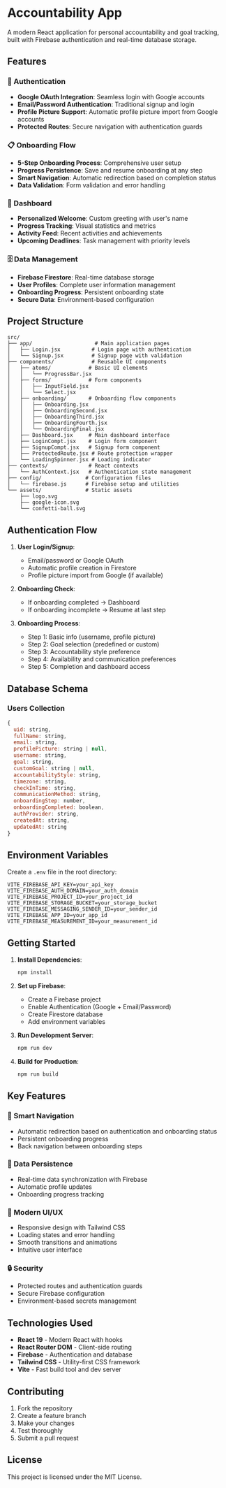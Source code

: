 # Accountability App

A modern React application for personal accountability and goal tracking, built with Firebase authentication and real-time database storage.

## Features

### 🔐 Authentication
- **Google OAuth Integration**: Seamless login with Google accounts
- **Email/Password Authentication**: Traditional signup and login
- **Profile Picture Support**: Automatic profile picture import from Google accounts
- **Protected Routes**: Secure navigation with authentication guards

### 📋 Onboarding Flow
- **5-Step Onboarding Process**: Comprehensive user setup
- **Progress Persistence**: Save and resume onboarding at any step
- **Smart Navigation**: Automatic redirection based on completion status
- **Data Validation**: Form validation and error handling

### 🎯 Dashboard
- **Personalized Welcome**: Custom greeting with user's name
- **Progress Tracking**: Visual statistics and metrics
- **Activity Feed**: Recent activities and achievements
- **Upcoming Deadlines**: Task management with priority levels

### 🗄️ Data Management
- **Firebase Firestore**: Real-time database storage
- **User Profiles**: Complete user information management
- **Onboarding Progress**: Persistent onboarding state
- **Secure Data**: Environment-based configuration

## Project Structure

```
src/
├── app/                    # Main application pages
│   ├── Login.jsx          # Login page with authentication
│   └── Signup.jsx         # Signup page with validation
├── components/            # Reusable UI components
│   ├── atoms/            # Basic UI elements
│   │   └── ProgressBar.jsx
│   ├── forms/            # Form components
│   │   ├── InputField.jsx
│   │   └── Select.jsx
│   ├── onboarding/       # Onboarding flow components
│   │   ├── Onboarding.jsx
│   │   ├── OnboardingSecond.jsx
│   │   ├── OnboardingThird.jsx
│   │   ├── OnboardingFourth.jsx
│   │   └── OnboardingFinal.jsx
│   ├── Dashboard.jsx     # Main dashboard interface
│   ├── LoginCompt.jsx    # Login form component
│   ├── SignupCompt.jsx   # Signup form component
│   ├── ProtectedRoute.jsx # Route protection wrapper
│   └── LoadingSpinner.jsx # Loading indicator
├── contexts/             # React contexts
│   └── AuthContext.jsx   # Authentication state management
├── config/              # Configuration files
│   └── firebase.js      # Firebase setup and utilities
└── assets/              # Static assets
    ├── logo.svg
    ├── google-icon.svg
    └── confetti-ball.svg
```

## Authentication Flow

1. **User Login/Signup**: 
   - Email/password or Google OAuth
   - Automatic profile creation in Firestore
   - Profile picture import from Google (if available)

2. **Onboarding Check**:
   - If onboarding completed → Dashboard
   - If onboarding incomplete → Resume at last step

3. **Onboarding Process**:
   - Step 1: Basic info (username, profile picture)
   - Step 2: Goal selection (predefined or custom)
   - Step 3: Accountability style preference
   - Step 4: Availability and communication preferences
   - Step 5: Completion and dashboard access

## Database Schema

### Users Collection
```javascript
{
  uid: string,
  fullName: string,
  email: string,
  profilePicture: string | null,
  username: string,
  goal: string,
  customGoal: string | null,
  accountabilityStyle: string,
  timezone: string,
  checkInTime: string,
  communicationMethod: string,
  onboardingStep: number,
  onboardingCompleted: boolean,
  authProvider: string,
  createdAt: string,
  updatedAt: string
}
```

## Environment Variables

Create a `.env` file in the root directory:

```env
VITE_FIREBASE_API_KEY=your_api_key
VITE_FIREBASE_AUTH_DOMAIN=your_auth_domain
VITE_FIREBASE_PROJECT_ID=your_project_id
VITE_FIREBASE_STORAGE_BUCKET=your_storage_bucket
VITE_FIREBASE_MESSAGING_SENDER_ID=your_sender_id
VITE_FIREBASE_APP_ID=your_app_id
VITE_FIREBASE_MEASUREMENT_ID=your_measurement_id
```

## Getting Started

1. **Install Dependencies**:
   ```bash
   npm install
   ```

2. **Set up Firebase**:
   - Create a Firebase project
   - Enable Authentication (Google + Email/Password)
   - Create Firestore database
   - Add environment variables

3. **Run Development Server**:
   ```bash
   npm run dev
   ```

4. **Build for Production**:
   ```bash
   npm run build
   ```

## Key Features

### 🔄 Smart Navigation
- Automatic redirection based on authentication and onboarding status
- Persistent onboarding progress
- Back navigation between onboarding steps

### 💾 Data Persistence
- Real-time data synchronization with Firebase
- Automatic profile updates
- Onboarding progress tracking

### 🎨 Modern UI/UX
- Responsive design with Tailwind CSS
- Loading states and error handling
- Smooth transitions and animations
- Intuitive user interface

### 🔒 Security
- Protected routes and authentication guards
- Secure Firebase configuration
- Environment-based secrets management

## Technologies Used

- **React 19** - Modern React with hooks
- **React Router DOM** - Client-side routing
- **Firebase** - Authentication and database
- **Tailwind CSS** - Utility-first CSS framework
- **Vite** - Fast build tool and dev server

## Contributing

1. Fork the repository
2. Create a feature branch
3. Make your changes
4. Test thoroughly
5. Submit a pull request

## License

This project is licensed under the MIT License.
